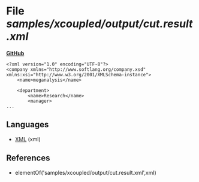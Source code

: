 # File _samples/xcoupled/output/cut.result.xml_
**[GitHub](https://github.com/softlang/yas/blob/master/samples/xcoupled/output/cut.result.xml)**
```
<?xml version="1.0" encoding="UTF-8"?>
<company xmlns="http://www.softlang.org/company.xsd" xmlns:xsi="http://www.w3.org/2001/XMLSchema-instance">
	<name>meganalysis</name>

	<department>
		<name>Research</name>
		<manager>
...
```

## Languages
* [XML](../languages/XML.md) (xml)

## References
* elementOf('samples/xcoupled/output/cut.result.xml',xml)
